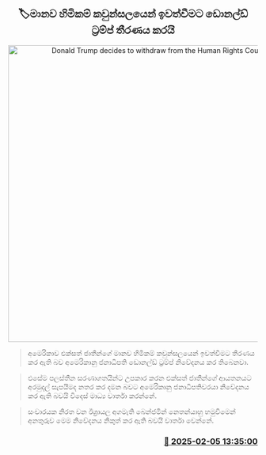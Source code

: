 <p align='center'><b><h2 align='center' title='Donald Trump decides to withdraw from the Human Rights Council'>🏷මානව හිමිකම් කවුන්සලයෙන් ඉවත්වීමට ඩොනල්ඩ් ට්‍රම්ප් තීරණය කරයි</h2></b></p>
<p align='center'><img src='https://helakuru.sgp1.cdn.digitaloceanspaces.com/esana/images/lib/tramp-human.jpg' width='600' alt='Donald Trump decides to withdraw from the Human Rights Council'></p>

> අමෙරිකාව එක්සත් ජාතීන්ගේ මානව හිමිකම් කවුන්සලයෙන් ඉවත්වීමට තීරණය කර ඇති බව අමෙරිකානු ජනාධිපති ඩොනල්ඩ් ට්‍රම්ප් නිවේදනය කර තිබෙනවා.

> එසේම පලස්තීන සරණාගතයින්ට උපකාර කරන එක්සත් ජාතීන්ගේ ආයතනයට අරමුදල් සැපයීම​ද නතර කර දමන බව​ට අමෙරිකානු ජනාධිපතිවරයා නිවේදනය කර ඇති බවයි විදෙස් මාධ්‍ය වාර්තා කරන්නේ.

> සංචාරයක නිරත වන ඊශ්‍රායල අගමැති බෙන්ජමින් නෙතන්යාහු හමුවීමෙන් අනතුරුව මෙම නිවේදනය නිකුත් කර ඇති බවයි වාර්තා වෙන්නේ.



<h3 align='right'><a href='https://www.helakuru.lk/esana/p/107178/'>📅 2025-02-05 13:35:00</a></h3>
